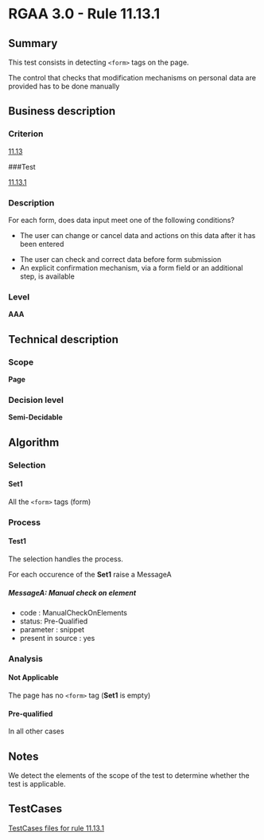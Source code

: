 # RGAA 3.0 -  Rule 11.13.1

## Summary

This test consists in detecting `<form>` tags on the page.

The control that checks that modification mechanisms on personal data are provided has to be done manually

## Business description

### Criterion

[11.13](http://disic.github.io/rgaa_referentiel_en/RGAA3.0_Criteria_English_version_v1.html#crit-11-13)

###Test

[11.13.1](http://disic.github.io/rgaa_referentiel_en/RGAA3.0_Criteria_English_version_v1.html#test-11-13-1)

### Description
For each form, does
    data input meet one of the following conditions?
    <ul><li> The user can change or cancel data and actions on
   this data after it has been entered</li>
  <li> The user can check and correct data before form
   submission</li>
  <li> An explicit confirmation mechanism, via a form
   field or an additional step, is available </li>
    </ul> 


### Level

**AAA**

## Technical description

### Scope

**Page**

### Decision level

**Semi-Decidable**

## Algorithm

### Selection

#### Set1

All the `<form>` tags (form)

### Process

#### Test1

The selection handles the process.

For each occurence of the **Set1** raise a MessageA

##### MessageA: Manual check on element

-   code : ManualCheckOnElements
-   status: Pre-Qualified
-   parameter : snippet
-   present in source : yes

### Analysis

#### Not Applicable

The page has no `<form>` tag (**Set1** is empty)

#### Pre-qualified

In all other cases

## Notes

We detect the elements of the scope of the test to determine whether the
test is applicable.



##  TestCases 

[TestCases files for rule 11.13.1](https://github.com/Asqatasun/Asqatasun/tree/master/rules/rules-rgaa3.0/src/test/resources/testcases/rgaa30/Rgaa30Rule111301/) 



